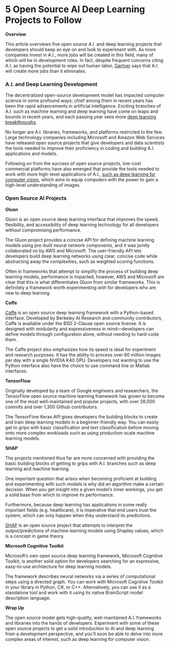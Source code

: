 # 5 Open Source AI Deep Learning Projects to Follow

**Overview**


This article overviews five open source A.I. and deep learning projects that developers should keep an eye on and look to experiment with. As more companies invest in A.I., more jobs will be created in this field, many of which will be in development roles. In fact, despite frequent concerns citing A.I. as having the potential to wipe out human labor, [Gartner](https://www.gartner.com/newsroom/id/3837763) says that A.I. will create more jobs than it eliminates. 

### A.I. and Deep Learning Development

The decentralized open-source development model has impacted computer science in some profound ways; chief among them in recent years has been the rapid advancements in artificial intelligence. Exciting branches of A.I. such as machine learning and deep learning have come on leaps and bounds in recent years, and each passing year sees more [deep learning breakthroughs](https://www.forbes.com/sites/mariyayao/2018/02/05/12-amazing-deep-learning-breakthroughs-of-2017/#64c8f5af65db). 

No longer are A.I. libraries, frameworks, and platforms restricted to the few. Large technology companies including Microsoft and Amazon Web Services have released open source projects that give developers and data scientists the tools needed to improve their proficiency in coding and building A.I. applications and models. 

Following on from the success of open source projects, low-cost commercial platforms have also emerged that provide the tools needed to work with more high-level applications of A.I., [such as deep learning for computer vision](https://missinglink.ai/), which aims to equip computers with the power to gain a high-level understanding of images. 

### Open Source AI Projects

**Gluon**

Gluon is an open source deep learning interface that improves the speed, flexibility, and accessibility of deep learning technology for all developers without compromising performance. 

The Gluon project provides a concise API for defining machine learning models using pre-built neural network components, and it was jointly collaborated on by AWS and Microsoft. The user-friendly API lets developers build deep learning networks using clear, concise code while abstracting away the complexities, such as weighted scoring functions. 

Often in frameworks that attempt to simplify the process of building deep learning models, performance is impacted, however, AWS and Microsoft are clear that this is what differentiates Gluon from similar frameworks. This is definitely a framework worth experimenting with for developers who are new to deep learning. 

**Caffe**

[Caffe](http://caffe.berkeleyvision.org/) is an open source deep learning framework with a Python-based interface. Developed by Berkeley AI Research and community contributors, Caffe is available under the BSD 2-Clause open source license. It is designed with modularity and expressiveness in mind—developers can define models through configuration alone, without needing to hard-code them. 

The Caffe project also emphasizes how its speed is ideal for experiment and research purposes. It has the ability to process over 60 million images per day with a single NVIDIA K40 GPU. Developers not wanting to use the Python interface also have the choice to use command line or Matlab interfaces. 


**TensorFlow**

Originally developed by a team of Google engineers and researchers, the TensorFlow open source machine learning framework has grown to become one of the most well-maintained and popular projects, with over 28,000 commits and over 1,300 Github contributors. 

The TensorFlow Keras API gives developers the building blocks to create and train deep learning models in a beginner-friendly way. You can easily get to grips with basic classification and text classification before moving onto more complex workloads such as using production-scale machine learning models.  

**SHAP**

The projects mentioned thus far are more concerned with providing the basic building blocks of getting to grips with A.I. branches such as deep learning and machine learning. 

One important question that arises when becoming proficient at building and experimenting with such models is why did an algorithm make a certain decision. When you get insight into a given model’s inner workings, you get a solid base from which to improve its performance. 

Furthermore, because deep learning has applications in some really important fields (e.g. healthcare), it is imperative that end users trust the system, which can only happen when they understand its predictions. 

[SHAP](https://github.com/slundberg/shap) is an open source project that attempts to interpret the output/predictions of machine learning models using Shapley values, which is a concept in game theory.  

**Microsoft Cognitive Toolkit**

Microsoft’s own open source deep learning framework, Microsoft Cognitive Toolkit, is another solid option for developers searching for an expressive, easy-to-use architecture for deep learning models. 

The framework describes neural networks via a series of computational steps using a directed graph. You can work with Microsoft Cognitive Toolkit in your library in Python, C#, or C++. Alternatively, you can use it as a standalone tool and work with it using its native BrainScript model description language.

**Wrap Up**

The open source model gets high-quality, well-maintained A.I. frameworks and libraries into the hands of developers. Experiment with some of these open source projects to get a solid introduction to AI and deep learning from a development perspective, and you’ll soon be able to delve into more complex areas of interest, such as deep learning for computer vision. 
